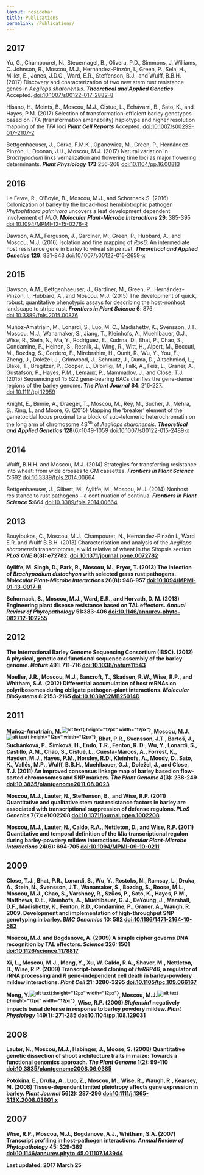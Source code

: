 ```yaml
---
layout: nosidebar
title: Publications
permalink: /Publications/
---
```


## 2017
Yu, G., Champouret, N., Steuernagel, B., Olivera, P.D., Simmons, J. Williams, C. Johnson, R., Moscou, M.J., Hernández-Pinzón, I., Green, P., Sela, H., Millet, E., Jones, J.D.G., Ward, E.R., Steffenson, B.J., and Wulff, B.B.H. (2017) Discovery and characterization of two new stem rust resistance genes in <i>Aegilops sharonensis</i>. <b><i>Theoretical and Applied Genetics</i></b> Accepted. [doi:10.1007/s00122-017-2882-8](https://doi.org/10.1007/s00122-017-2882-8)

Hisano, H., Meints, B., Moscou, M.J., Cistue, L., Echávarri, B., Sato, K., and Hayes, P.M. (2017) Selection of transformation-efficient barley genotypes based on <i>TFA</i> (transformation amenability) haplotype and higher resolution mapping of the <i>TFA</i> loci <b><i>Plant Cell Reports</i></b> Accepted. [doi:10.1007/s00299-017-2107-2](https://doi.org/10.1007/s00299-017-2107-2)

Bettgenhaeuser, J., Corke, F.M.K., Opanowicz, M., Green, P., Hernández-Pinzón, I., Doonan, J.H., Moscou, M.J. (2017) Natural variation in <i>Brachypodium</i> links vernalization and flowering time loci as major flowering determinants. <b><i>Plant Physiology</i></b> <b>173</b>:256-268 [doi:10.1104/pp.16.00813](https://doi.org/10.1104/pp.16.00813)

## 2016
Le Fevre, R., O’Boyle, B., Moscou, M.J., and Schornack S. (2016) Colonization of barley by the broad-host hemibiotrophic pathogen <i>Phytophthora palmivora</i> uncovers a leaf development dependent involvement of <i>MLO</i>. <b><i>Molecular Plant-Microbe Interactions</i></b> <b>29</b>: 385-395 [doi:10.1094/MPMI-12-15-0276-R](https://doi.org/10.1094/MPMI-12-15-0276-R)

Dawson, A.M., Ferguson, J., Gardiner, M., Green, P., Hubbard, A., and Moscou, M.J. (2016) Isolation and fine mapping of <i>Rps6</i>: An intermediate host resistance gene in barley to wheat stripe rust. <b><i>Theoretical and Applied Genetics</i></b> <b>129</b>: 831-843 [doi:10.1007/s00122-015-2659-x](https://doi.org/10.1007/s00122-015-2659-x)

## 2015
Dawson, A.M., Bettgenhaeuser, J., Gardiner, M., Green, P., Hernández-Pinzón, I., Hubbard, A., and Moscou, M.J. (2015) The development of quick, robust, quantitative phenotypic assays for describing the host-nonhost landscape to stripe rust. <b><i>Frontiers in Plant Science</i></b> <b>6</b>: 876 [doi:10.3389/fpls.2015.00876](https://doi.org/10.3389/fpls.2015.00876)

Muñoz-Amatriaín, M., Lonardi, S., Luo, M. C., Madishetty, K., Svensson, J.T., Moscou, M.J., Wanamaker, S., Jiang, T., Kleinhofs, A., Muehlbauer, G.J., Wise, R., Stein, N., Ma, Y., Rodriguez, E., Kudrna, D., Bhat, P., Chao, S., Condamine, P., Heinen, S., Resnik, J., Wing, R., Witt, H., Alpert, M., Beccuti, M., Bozdag, S., Cordero, F., Mirebrahim, H., Ounit, R., Wu, Y., You, F., Zheng, J., Doležel, J., Grimwood, J., Schmutz, J., Duma, D., Altschmied, L., Blake, T., Bregitzer, P., Cooper, L., Dilbirligi, M., Falk, A., Feiz, L., Graner, A., Gustafson, P., Hayes, P.M., Lemaux, P., Mammadov, J., and Close, T.J. (2015) Sequencing of 15 622 gene-bearing BACs clarifies the gene-dense regions of the barley genome. <b><i>The Plant Journal</i></b> <b>84</b>: 216-227. [doi:10.1111/tpj.12959](https://doi.org/doi:10.1111/tpj.12959)

Knight, E., Binnie, A., Draeger, T., Moscou, M., Rey, M., Sucher, J., Mehra, S., King, I., and Moore, G. (2015) Mapping the ‘breaker’ element of the gametocidal locus proximal to a block of sub-telomeric heterochromatin on the long arm of chromosome 4S<sup>sh</sup> of <i>Aegilops sharonensis</i>. <b><i>Theoretical and Applied Genetics</i></b> <b>128</b>(6):1049-1059 [doi:10.1007/s00122-015-2489-x](https://doi.org/10.1007/s00122-015-2489-x)

## 2014
Wulff, B.H.H. and Moscou, M.J. (2014) Strategies for transferring resistance into wheat: from wide crosses to GM cassettes. <b><i>Frontiers in Plant Science</i></b> <b>5</b>:692 [doi:10.3389/fpls.2014.00664](https://doi.org/10.3389/fpls.2014.00664)

Bettgenhaeuser, J., Gilbert, M., Ayliffe, M., Moscou, M.J. (2014) Nonhost resistance to rust pathogens – a continuation of continua. <b><i>Frontiers in Plant Science</i></b> <b>5</b>:664 [doi:10.3389/fpls.2014.00664](https://doi.org/10.3389/fpls.2014.00664)

## 2013
Bouyioukos, C., Moscou, M.J., Champouret, N., Hernández-Pinzón I., Ward E.R. and Wulff B.B.H. (2013) Characterisation and analysis of the <i>Aegilops sharonensis</i> transcriptome, a wild relative of wheat in the Sitopsis section. <b><i>PLoS ONE</i><b> <b>8</b>(8): e72782. [doi:10.1371/journal.pone.0072782](https://doi.org/10.1371/journal.pone.0072782)

Ayliffe, M. Singh, D., Park, R., Moscou, M., Pryor, T. (2013) The infection of <i>Brachypodium distachyon</i> with selected grass rust pathogens. <b><i>Molecular Plant-Microbe Interactions</i></b> <b>26</b>(8): 946-957 [doi:10.1094/MPMI-01-13-0017-R](https://doi.org/10.1094/MPMI-01-13-0017-R)

Schornack, S., Moscou, M.J., Ward, E.R., and Horvath, D. M. (2013) Engineering plant disease resistance based on TAL effectors. <b><i>Annual Review of Phytopathology</i></b> <b>51</b>:383-406 [doi:10.1146/annurev-phyto-082712-102255](https://doi.org/10.1146/annurev-phyto-082712-102255)

## 2012
The International Barley Genome Sequencing Consortium (IBSC). (2012) A physical, genetic and functional sequence assembly of the barley genome. <b><i>Nature</i></b> <b>491</b>: 711-716 [doi:10.1038/nature11543](https://doi.org/10.1038/nature11543)

Moeller, J.R., Moscou, M.J., Bancroft, T., Skadsen, R.W., Wise, R.P., and Whitham, S.A. (2012) Differential accumulation of host mRNAs on polyribosomes during obligate pathogen-plant interactions. <b><i>Molecular BioSystems</i></b> <b>8</b>:2153-2165 [doi:10.1039/C2MB25014D](https://doi.org/10.1039/C2MB25014D)

## 2011
Muñoz-Amatriaín, M.<sup>![alt text](https://raw.githubusercontent.com/matthewmoscou/matthewmoscou.github.io/master/_images/yin_yang.png "Authors contributed equally"){:height="12px" width="12px"}</sup>, Moscou, M.J.<sup>![alt text](https://raw.githubusercontent.com/matthewmoscou/matthewmoscou.github.io/master/_images/yin_yang.png "Authors contributed equally"){:height="12px" width="12px"}</sup>, Bhat, P.R., Svensson, J.T., Bartoš, J., Suchánková, P., Šimková, H., Endo, T.R., Fenton, R. D., Wu, Y., Lonardi, S., Castillo, A.M., Chao, S., Cistué, L., Cuesta-Marcos, A., Forrest, K., Hayden, M.J., Hayes, P.M., Horsley, R.D., Kleinhofs, A., Moody, D., Sato, K., Vallés, M.P., Wulff, B.B.H., Muehlbauer, G.J., Doležel, J., and Close, T.J. (2011) An improved consensus linkage map of barley based on flow-sorted chromosomes and SNP markers. <b><i>The Plant Genome</i></b> <b>4</b>(3): 238-249 [doi:10.3835/plantgenome2011.08.0023](https://doi.org/10.3835/plantgenome2011.08.0023)

Moscou, M.J., Lauter, N., Steffenson, B., and Wise, R.P. (2011) Quantitative and qualitative stem rust resistance factors in barley are associated with transcriptional suppression of defense regulons. <b><i>PLoS Genetics</i></b> <b>7</b>(7): e1002208 [doi:10.1371/journal.pgen.1002208](https://doi.org/10.1371/journal.pgen.1002208)

Moscou, M.J., Lauter, N., Caldo, R.A., Nettleton, D., and Wise, R.P. (2011) Quantitative and temporal definition of the <i>Mla</i> transcriptional regulon during barley-powdery mildew interactions.  <b><i>Molecular Plant-Microbe Interactions</i></b> <b>24</b>(6): 694-705 [doi:10.1094/MPMI-09-10-0211](https://doi.org/10.1094/MPMI-09-10-0211)

## 2009
Close, T.J., Bhat, P.R., Lonardi, S., Wu, Y., Rostoks, N., Ramsay, L., Druka, A., Stein, N., Svensson, J.T., Wanamaker, S., Bozdag, S., Roose, M.L., Moscou, M.J., Chao, S., Varshney, R., Szűcs, P., Sato, K., Hayes, P.M., Matthews, D.E., Kleinhofs, A., Muehlbauer, G. J., DeYoung, J., Marshall, D.F., Madishetty, K., Fenton, R.D., Condamine, P., Graner, A., Waugh, R. 2009. Development and implementation of high-throughput SNP genotyping in barley. <b><i>BMC Genomics</i></b> <b>10</b>: 582 [doi:10.1186/1471-2164-10-582](https://doi.org/10.1186/1471-2164-10-582)

Moscou, M.J. and Bogdanove, A. (2009) A simple cipher governs DNA recognition by TAL effectors. <b><i>Science</i></b> <b>326</b>: 1501 [doi:10.1126/science.1178817](https://doi.org/10.1126/science.1178817)

Xi, L., Moscou, M.J., Meng, Y., Xu, W. Caldo, R.A., Shaver, M., Nettleton, D., Wise, R.P. (2009) Transcript-based cloning of <i>HvRRP46</i>, a regulator of rRNA processing and <i>R</i> gene-independent cell death in barley-powdery mildew interactions. <b><i>Plant Cell</i></b> <b>21</b>: 3280-3295 [doi:10.1105/tpc.109.066167](https://doi.org/10.1105/tpc.109.066167)

Meng, Y.<sup>![alt text](https://raw.githubusercontent.com/matthewmoscou/matthewmoscou.github.io/master/_images/yin_yang.png "Authors contributed equally"){:height="12px" width="12px"}</sup>, Moscou, M.J.<sup>![alt text](https://raw.githubusercontent.com/matthewmoscou/matthewmoscou.github.io/master/_images/yin_yang.png "Authors contributed equally"){:height="12px" width="12px"}</sup>, Wise, R.P. (2009) <i>Blufensin1</i> negatively impacts basal defense in response to barley powdery mildew. <b><i>Plant Physiology</i></b> <b>149</b>(1): 271-285 [doi:10.1104/pp.108.129031](https://doi.org/10.1104/pp.108.129031)

## 2008
Lauter, N., Moscou, M.J., Habinger, J., Moose, S. (2008) Quantitative genetic dissection of shoot architecture traits in maize: Towards a functional genomics approach. <b><i>The Plant Genome</i></b> <b>1</b>(2): 99-110 [doi:10.3835/plantgenome2008.06.0385](https://doi.org/10.3835/plantgenome2008.06.0385)

Potokina, E., Druka, A., Luo, Z., Moscou, M., Wise, R., Waugh, R., Kearsey, M. (2008) Tissue-dependent limited pleiotropy affects gene expression in barley. <b><i>Plant Journal</i></b> <b>56</b>(2): 287-296 [doi:10.1111/j.1365-313X.2008.03601.x](https://doi.org/10.1111/j.1365-313X.2008.03601.x)

## 2007
Wise, R.P., Moscou, M.J., Bogdanove, A.J., Whitham, S.A. (2007) Transcript profiling in host–pathogen interactions. <b><i>Annual Review of Phytopathology</i></b> <b>45</b>: 329-369 [doi:10.1146/annurev.phyto.45.011107.143944](https://doi.org/10.1146/annurev.phyto.45.011107.143944)


Last updated: 2017 March 25
